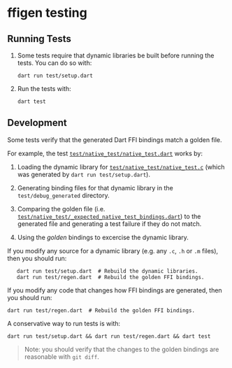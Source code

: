 # ffigen testing

## Running Tests

1.  Some tests require that dynamic libraries be built before running the tests.
    You can do so with:

    ```shell
    dart run test/setup.dart
    ```

2.  Run the tests with:

    ```shell
    dart test
    ```

## Development

Some tests verify that the generated Dart FFI bindings match a golden file.

For example, the test
[`test/native_test/native_test.dart`](https://github.com/dart-lang/native/tree/main/pkgs/ffigen/test/native_test/native_test.dart)
works by:

1.  Loading the dynamic library for
    [`test/native_test/native_test.c`](https://github.com/dart-lang/native/tree/main/pkgs/ffigen/test/native_test/native_test.c)
    (which was generated by `dart run test/setup.dart`).

2.  Generating binding files for that dynamic library in the
    `test/debug_generated` directory.

3.  Comparing the golden file (i.e.
    [`test/native_test/_expected_native_test_bindings.dart`](https://github.com/dart-lang/native/tree/main/pkgs/ffigen/test/native_test/_expected_native_test_bindings.dart))
    to the generated file and generating a test failure if they do not match.

4.  Using the *golden* bindings to excercise the dynamic library.

If you modify any source for a dynamic library (e.g. any `.c`, `.h` or `.m`
files), then you should run:

```shell
   dart run test/setup.dart  # Rebuild the dynamic libraries.
   dart run test/regen.dart  # Rebuild the golden FFI bindings.
```

If you modify any code that changes how FFI bindings are generated, then you
should run:

  ```shell
  dart run test/regen.dart  # Rebuild the golden FFI bindings.
  ```

A conservative way to run tests is with:

  ```shell
  dart run test/setup.dart && dart run test/regen.dart && dart test
  ```

> Note: you should verify that the changes to the golden bindings are
> reasonable with `git diff`.
